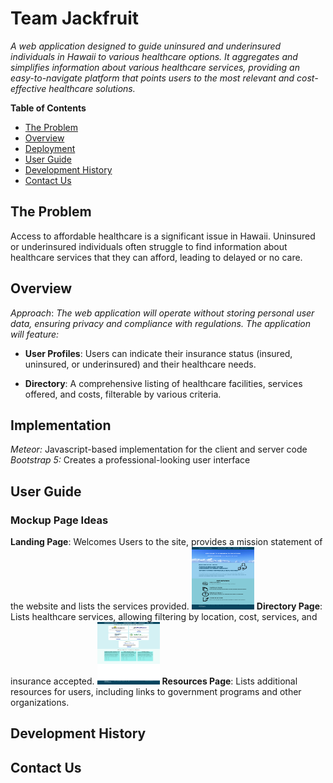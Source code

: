 # Team Jackfruit

*A web application designed to guide uninsured and underinsured individuals in Hawaii to various healthcare options. It aggregates and simplifies information about various healthcare services, providing an easy-to-navigate platform that points users to the most relevant and cost-effective healthcare solutions.*

**Table of Contents**

   - [The Problem](#the-problem)
   - [Overview](#overview)
   - [Deployment](#deployment)
   - [User Guide](#user-guide)
   - [Development History](#development-history)
   - [Contact Us](#contact-us)

## The Problem

Access to affordable healthcare is a significant issue in Hawaii. Uninsured or underinsured individuals often struggle to find information about healthcare services that they can afford, leading to delayed or no care.

## Overview

*Approach*: *The web application will operate without storing personal user data, ensuring privacy and compliance with regulations. The application will feature:*

* **User Profiles**: Users can indicate their insurance status (insured, uninsured, or underinsured) and their healthcare needs.

* **Directory**: A comprehensive listing of healthcare facilities, services offered, and costs, filterable by various criteria.

## Implementation

*Meteor:* Javascript-based implementation for the client and server code  
*Bootstrap 5:* Creates a professional-looking user interface 

## User Guide
### Mockup Page Ideas
**Landing Page**: Welcomes Users to the site, provides a mission statement of the website and lists the services provided.
<img src="doc/Landing_Page.png" width="100" height="100">
**Directory Page**: Lists healthcare services, allowing filtering by location, cost, services, and insurance accepted.
<img src="doc/Resources_Page.png" width="100" height="100">
**Resources Page**: Lists additional resources for users, including links to government programs and other organizations.

## Development History


## Contact Us


